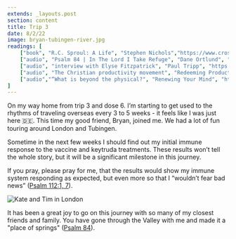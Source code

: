 ```yaml
---
extends: _layouts.post
section: content
title: Trip 3
date: 8/2/22
image: bryan-tubingen-river.jpg
readings: [
    ["book", "R.C. Sproul: A Life", "Stephen Nichols","https://www.crossway.org/books/r-c-sproul-hcj/"],
    ["audio", "Psalm 84 | In The Lord I Take Refuge", "Dane Ortlund", "https://podcasts.apple.com/us/podcast/in-the-lord-i-take-refuge-daily-devotions-through/id1583833503?i=1000546477520"],
    ["audio", "interview with Elyse Fitzpatrick", "Paul Tripp", "https://podcasts.apple.com/us/podcast/the-connecting-podcast/id1588398155?i=1000569246418"],
    ["audio", "The Christian productivity movement", "Redeeming Productivity", "https://podcasts.apple.com/us/podcast/redeeming-productivity/id1476403107?i=1000574654789"],
    ["audio","“What is beyond the physical?", "Renewing Your Mind", "https://podcasts.apple.com/us/podcast/renewing-your-mind-with-r-c-sproul/id110916650?i=1000574729706"]
]
---
```


On my way home from trip 3 and dose 6. I’m starting to get used to the rhythms of traveling overseas every 3 to 5 weeks - it feels like I was just here 🇩🇪.  This time my good friend, Bryan, joined me. We had a lot of fun touring around London and Tubingen.

Sometime in the next few weeks I should find out my initial immune response to the vaccine and keytruda treatments. These results won’t tell the whole story, but it will be a significant milestone in this journey.

If you pray, please pray for me, that the results would show my immune system responding as expected, but even more so that I “wouldn’t fear bad news” (<a class="text-yellow-500 hover:underline underline-offset-4" href="https://www.esv.org/Psalm+112:1;Psalm+112:7/">Psalm 112:1, 7</a>).

<img alt="Kate and Tim in London" src="/assets/images/bryan-big-ben.jpg" />

It has been a great joy to go on this journey with so many of my closest friends and family. You have gone through the Valley with me and made it a "place of springs" (<a class="text-yellow-500 hover:underline underline-offset-4" href="https://www.esv.org/Psalm+84/">Psalm 84</a>).
